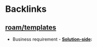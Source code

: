 
# Backlinks
## [roam/templates](<roam/templates.md>)
- Business requirement
            - **[Solution-side](<Solution-side.md>):**

